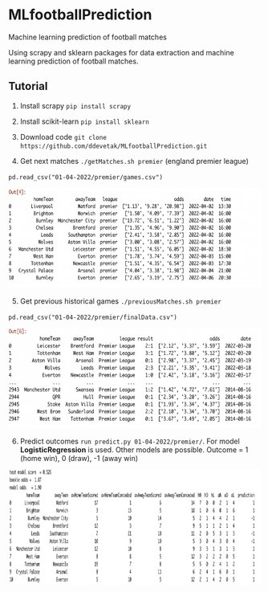 # MLfootballPrediction
Machine learning prediction of football matches

Using scrapy and sklearn packages for data extraction and machine learning prediction of football matches.

## Tutorial

1. Install scrapy  `pip install scrapy`
  
2. Install scikit-learn  `pip install sklearn`

3. Download code `git clone https://github.com/ddevetak/MLfootballPrediction.git`

4. Get next matches `./getMatches.sh premier` (england premier league)


`pd.read_csv("01-04-2022/premier/games.csv")`

<img src="https://github.com/ddevetak/MLfootballPrediction/blob/main/figures/games.png" width="660" height="200">


5. Get previous historical games `./previousMatches.sh premier`

`pd.read_csv("01-04-2022/premier/finalData.csv")`

<img src="https://github.com/ddevetak/MLfootballPrediction/blob/main/figures/data.png" width="600" height="200">


6. Predict outcomes `run predict.py 01-04-2022/premier/`. 
For model **LogisticRegression** is used. Other models are possible. Outcome = 1 (home win), 0 (draw), -1 (away win) 


<img src="https://github.com/ddevetak/MLfootballPrediction/blob/main/figures/predictions.png" width="720" height="230">



